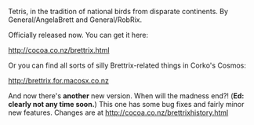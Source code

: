 Tetris, in the tradition of national birds from disparate continents. By General/AngelaBrett and General/RobRix.

Officially released now. You can get it here:

http://cocoa.co.nz/brettrix.html

Or you can find all sorts of silly Brettrix-related things in Corko's Cosmos:

http://brettrix.for.macosx.co.nz

And now there's **another** new version. When will the madness end?! (**Ed: clearly not any time soon.**) This one has some bug fixes and fairly minor new features. Changes are at http://cocoa.co.nz/brettrixhistory.html